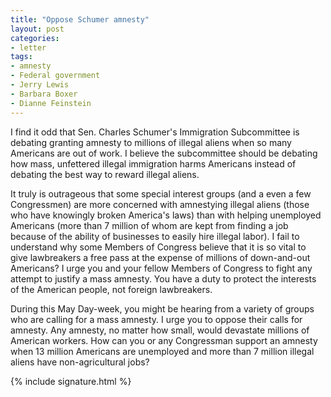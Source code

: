 ```yaml
---
title: "Oppose Schumer amnesty"
layout: post
categories:
- letter
tags:
- amnesty
- Federal government
- Jerry Lewis
- Barbara Boxer
- Dianne Feinstein
---
```


I find it odd that Sen. Charles Schumer's Immigration Subcommittee is debating granting amnesty to millions of illegal aliens when so many Americans are out of work. I believe the subcommittee should be debating how mass, unfettered illegal immigration harms Americans instead of debating the best way to reward illegal aliens.

It truly is outrageous that some special interest groups (and a even a few Congressmen) are more concerned with amnestying illegal aliens (those who have knowingly broken America's laws) than with helping unemployed Americans (more than 7 million of whom are kept from finding a job because of the ability of businesses to easily hire illegal labor). I fail to understand why some Members of Congress believe that it is so vital to give lawbreakers a free pass at the expense of millions of down-and-out Americans? I urge you and your fellow Members of Congress to fight any attempt to justify a mass amnesty. You have a duty to protect the interests of the American people, not foreign lawbreakers.

During this May Day-week, you might be hearing from a variety of groups who are calling for a mass amnesty. I urge you to oppose their calls for amnesty. Any amnesty, no matter how small, would devastate millions of American workers. How can you or any Congressman support an amnesty when 13 million Americans are unemployed and more than 7 million illegal aliens have non-agricultural jobs?

{% include signature.html %}
